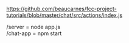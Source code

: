 https://github.com/beaucarnes/fcc-project-tutorials/blob/master/chat/src/actions/index.js


/server =  node app.js <br/>
/chat-app = npm start
